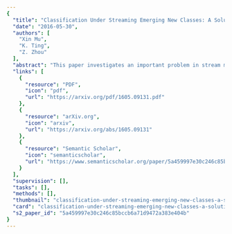 ```yaml
---
{
  "title": "Classification Under Streaming Emerging New Classes: A Solution Using Completely-Random Trees",
  "date": "2016-05-30",
  "authors": [
    "Xin Mu",
    "K. Ting",
    "Z. Zhou"
  ],
  "abstract": "This paper investigates an important problem in stream mining, i.e., classification under streaming emerging new classes or SENC. The SENC problem can be decomposed into three subproblems: detecting emerging new classes, classifying known classes, and updating models to integrate each new class as part of known classes. The common approach is to treat it as a classification problem and solve it using either a supervised learner or a semi-supervised learner. We propose an alternative approach by using unsupervised learning as the basis to solve this problem. The proposed method employs completely-random trees which have been shown to work well in unsupervised learning and supervised learning independently in the literature. The completely-random trees are used as a single common core to solve all three subproblems: unsupervised learning, supervised learning, and model update on data streams. We show that the proposed unsupervised-learning-focused method often achieves significantly better outcomes than existing classification-focused methods.",
  "links": [
    {
      "resource": "PDF",
      "icon": "pdf",
      "url": "https://arxiv.org/pdf/1605.09131.pdf"
    },
    {
      "resource": "arXiv.org",
      "icon": "arxiv",
      "url": "https://arxiv.org/abs/1605.09131"
    },
    {
      "resource": "Semantic Scholar",
      "icon": "semanticscholar",
      "url": "https://www.semanticscholar.org/paper/5a459997e30c246c85bccb6a71d9472a383e404b"
    }
  ],
  "supervision": [],
  "tasks": [],
  "methods": [],
  "thumbnail": "classification-under-streaming-emerging-new-classes-a-solution-using-completely-random-trees-thumb.jpg",
  "card": "classification-under-streaming-emerging-new-classes-a-solution-using-completely-random-trees-card.jpg",
  "s2_paper_id": "5a459997e30c246c85bccb6a71d9472a383e404b"
}
---
```


